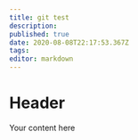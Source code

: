 ```yaml
---
title: git test
description: 
published: true
date: 2020-08-08T22:17:53.367Z
tags: 
editor: markdown
---
```


# Header
Your content here